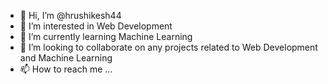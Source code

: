 - 👋 Hi, I’m @hrushikesh44
- 👀 I’m interested in Web Development
- 🌱 I’m currently learning Machine Learning
- 💞️ I’m looking to collaborate on any projects related to Web Development and Machine Learning
- 📫 How to reach me ...

<!---
hrushikesh44/hrushikesh44 is a ✨ special ✨ repository because its `README.md` (this file) appears on your GitHub profile.
You can click the Preview link to take a look at your changes.
--->
